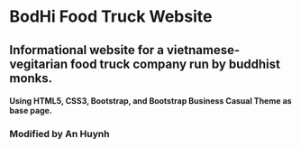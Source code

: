 # BodHi Food Truck Website

## Informational website for a vietnamese-vegitarian food truck company run by buddhist monks. 

#### Using HTML5, CSS3, Bootstrap, and Bootstrap Business Casual Theme as base page.

### Modified by An Huynh
